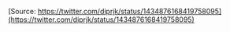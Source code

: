 [Source: https://twitter.com/diprjk/status/1434876168419758095](https://twitter.com/diprjk/status/1434876168419758095)